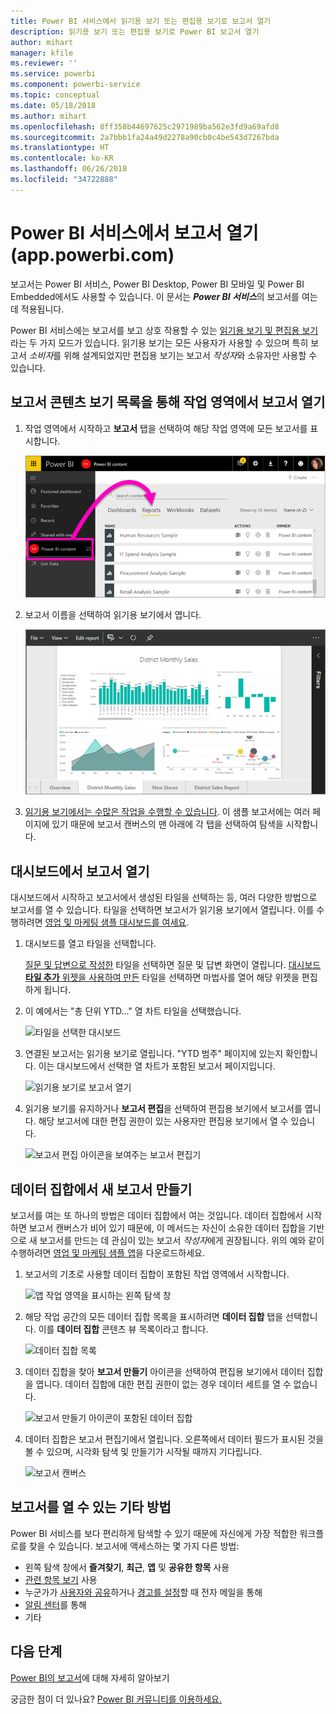 ```yaml
---
title: Power BI 서비스에서 읽기용 보기 또는 편집용 보기로 보고서 열기
description: 읽기용 보기 또는 편집용 보기로 Power BI 보고서 열기
author: mihart
manager: kfile
ms.reviewer: ''
ms.service: powerbi
ms.component: powerbi-service
ms.topic: conceptual
ms.date: 05/18/2018
ms.author: mihart
ms.openlocfilehash: 8ff358b44697625c2971989ba562e3fd9a69afd8
ms.sourcegitcommit: 2a7bbb1fa24a49d2278a90cb0c4be543d7267bda
ms.translationtype: HT
ms.contentlocale: ko-KR
ms.lasthandoff: 06/26/2018
ms.locfileid: "34722888"
---
```

# <a name="open-a-report-in-power-bi-service-apppowerbicom"></a>Power BI 서비스에서 보고서 열기(app.powerbi.com)
보고서는 Power BI 서비스, Power BI Desktop, Power BI 모바일 및 Power BI Embedded에서도 사용할 수 있습니다. 이 문서는 ***Power BI 서비스***의 보고서를 여는 데 적용됩니다.

Power BI 서비스에는 보고서를 보고 상호 작용할 수 있는 [읽기용 보기 및 편집용 보기](service-reading-view-and-editing-view.md)라는 두 가지 모드가 있습니다. 읽기용 보기는 모든 사용자가 사용할 수 있으며 특히 보고서 *소비자*를 위해 설계되었지만 편집용 보기는 보고서 *작성자*와 소유자만 사용할 수 있습니다. 

## <a name="open-a-report-from-a-workspace-via-the-reports-content-view-list"></a>**보고서** 콘텐츠 보기 목록을 통해 작업 영역에서 보고서 열기

1. 작업 영역에서 시작하고 **보고서** 탭을 선택하여 해당 작업 영역에 모든 보고서를 표시합니다.  
   
   ![작업 영역의 보고서 탭](media/service-report-open/power-bi-open-report.png)
2. 보고서 이름을 선택하여 읽기용 보기에서 엽니다.  
   
    ![읽기용 보기의 보고서](media/service-report-open/power-bi-reading-view.png)
3. [읽기용 보기에서는 수많은 작업을 수행할 수 있습니다](service-reading-view-and-editing-view.md).  이 샘플 보고서에는 여러 페이지에 있기 때문에 보고서 캔버스의 맨 아래에 각 탭을 선택하여 탐색을 시작합니다. 

## <a name="open-a-report-from-a-dashboard"></a>대시보드에서 보고서 열기
대시보드에서 시작하고 보고서에서 생성된 타일을 선택하는 등, 여러 다양한 방법으로 보고서를 열 수 있습니다.  타일을 선택하면 보고서가 읽기용 보기에서 열립니다. 이를 수행하려면 [영업 및 마케팅 샘플 대시보드를 여세요](sample-datasets.md).

1. 대시보드를 열고 타일을 선택합니다.

   [질문 및 답변으로 작성한](service-dashboard-pin-tile-from-q-and-a.md) 타일을 선택하면 질문 및 답변 화면이 열립니다. [대시보드 **타일 추가** 위젯을 사용하여 만든](service-dashboard-add-widget.md) 타일을 선택하면 마법사를 열어 해당 위젯을 편집하게 됩니다.  

2.  이 예에서는 "총 단위 YTD..." 열 차트 타일을 선택했습니다.

    ![타일을 선택한 대시보드](media/service-report-open/power-bi-dashboard.png)

3.  연결된 보고서는 읽기용 보기로 열립니다. "YTD 범주" 페이지에 있는지 확인합니다. 이는 대시보드에서 선택한 열 차트가 포함된 보고서 페이지입니다.

    ![읽기용 보기로 보고서 열기](media/service-report-open/power-bi-report.png)

4. 읽기용 보기를 유지하거나 **보고서 편집**을 선택하여 편집용 보기에서 보고서를 엽니다. 해당 보고서에 대한 편집 권한이 있는 사용자만 편집용 보기에서 열 수 있습니다.

    ![보고서 편집 아이콘을 보여주는 보고서 편집기](media/service-report-open/power-bi-edit-report.png)

## <a name="create-a-brand-new-report-from-a-dataset"></a>데이터 집합에서 새 보고서 만들기
보고서를 여는 또 하나의 방법은 데이터 집합에서 여는 것입니다. 데이터 집합에서 시작하면 보고서 캔버스가 비어 있기 때문에, 이 메서드는 자신이 소유한 데이터 집합을 기반으로 새 보고서를 만드는 데 관심이 있는 보고서 *작성자*에게 권장됩니다. 위의 예와 같이 수행하려면 [영업 및 마케팅 샘플 앱](sample-datasets.md)을 다운로드하세요.

1. 보고서의 기초로 사용할 데이터 집합이 포함된 작업 영역에서 시작합니다.

   ![앱 작업 영역을 표시하는 왼쪽 탐색 창](media/service-report-open/power-bi-workspace.png)

2. 해당 작업 공간의 모든 데이터 집합 목록을 표시하려면 **데이터 집합** 탭을 선택합니다. 이를 **데이터 집합** 콘텐츠 뷰 목록이라고 합니다.
   
   ![데이터 집합 목록](media/service-report-open/power-bi-dataset.png)

1. 데이터 집합을 찾아 **보고서 만들기** 아이콘을 선택하여 편집용 보기에서 데이터 집합을 엽니다. 데이터 집합에 대한 편집 권한이 없는 경우 데이터 세트를 열 수 없습니다. 
   
    ![보고서 만들기 아이콘이 포함된 데이터 집합](media/service-report-open/power-bi-create-report.png)

3. 데이터 집합은 보고서 편집기에서 열립니다. 오른쪽에서 데이터 필드가 표시된 것을 볼 수 있으며, 시각화 탐색 및 만들기가 시작될 때까지 기다립니다. 

   ![보고서 캔버스](media/service-report-open/power-bi-blank-canvas.png)

##  <a name="still-more-ways-to-open-a-report"></a>보고서를 열 수 있는 기타 방법
Power BI 서비스를 보다 편리하게 탐색할 수 있기 때문에 자신에게 가장 적합한 워크플로를 찾을 수 있습니다. 보고서에 액세스하는 몇 가지 다른 방법:
- 왼쪽 탐색 창에서 **즐겨찾기**, **최근**, **앱** 및 **공유한 항목** 사용 
- [관련 항목 보기](service-related-content.md) 사용
- 누군가가 [사용자와 공유](service-share-reports.md)하거나 [경고를 설정](service-set-data-alerts.md)할 때 전자 메일을 통해    
- [알림 센터](service-notification-center.md)를 통해    
- 기타

## <a name="next-steps"></a>다음 단계
[Power BI의 보고서](service-reports.md)에 대해 자세히 알아보기

궁금한 점이 더 있나요? [Power BI 커뮤니티를 이용하세요.](http://community.powerbi.com/)  

